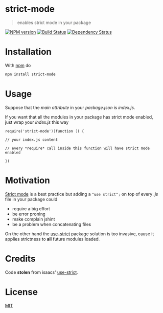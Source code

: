 # strict-mode

> enables strict mode in your package

[![NPM version](https://badge.fury.io/js/strict-mode.png)](http://badge.fury.io/js/strict-mode) [![Build Status](https://travis-ci.org/fibo/strict-mode.png?branch=master)](https://travis-ci.org/fibo/strict-mode.png?branch=master) [![Dependency Status](https://gemnasium.com/fibo/strict-mode.png)](https://gemnasium.com/fibo/strict-mode)

# Installation

With [npm](https://npmjs.org/) do

```bash
npm install strict-mode
```

# Usage

Suppose that the *main attribute* in your *package.json* is *index.js*.

If you want that all the modules in your package has strict mode enabled,
just wrap your *index.js* this way

```
require('strict-mode')(function () {

// your index.js content

// every *require* call inside this function will have strict mode enabled

})
```

# Motivation

[Strict mode](https://developer.mozilla.org/en-US/docs/Web/JavaScript/Reference/Functions_and_function_scope/Strict_mode) is a best practice but adding a `"use strict";` on top of every *.js* file in your package could

* require a big effort
* be error proning
* make complain jshint
* be a problem when concatenating files

On the other hand the [use-strict][1] package solution is too invasive, cause
it applies strictness to **all** future modules loaded.

# Credits

Code **stolen** from isaacs' [use-strict][1].

# License

[MIT](http://fibo.mit-license.org/)

[1]: https://npmjs.org/package/use-strict

